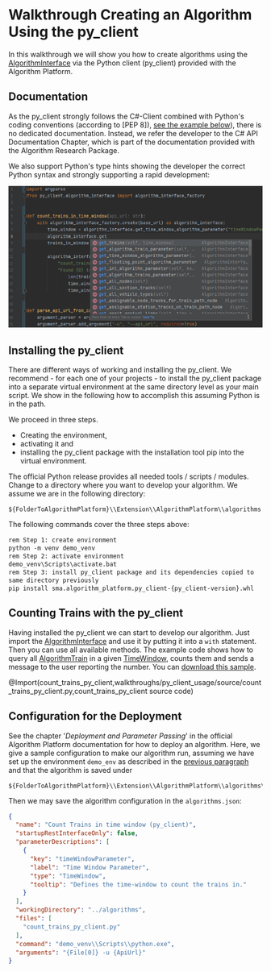# Walkthrough Creating an Algorithm Using the py_client

In this walkthrough we will show you how to create algorithms using the [AlgorithmInterface](@py_client_root/algorithm_interface/algorithm_interface.py) via the Python client (py_client) provided with the Algorithm Platform.
                                                                                        
                                                                         

## Documentation

As the py_client strongly follows the C#-Client combined with Python's coding
conventions (according to [PEP 8]), [see the example below](../source/count_trains_py_client.py)), there is no
dedicated documentation. Instead, we refer the developer to the C# API Documentation Chapter, which is part of the documentation provided with the Algorithm Research Package. 
                                                                  

We also support
Python's type hints showing the developer the correct Python syntax and strongly supporting a rapid development:

![CodeCompletionInPyCharm](../images/code_completion_py_client.png)

## Installing the py_client

There are different ways of working and installing the py_client. We recommend - for each one of your projects - to
install the py_client package into a separate virtual environment at the same directory level as your main script. We
show in the following how to accomplish this assuming Python is in the path.

We proceed in three steps.

* Creating the environment,
* activating it and
* installing the py_client package with the installation tool pip into the virtual environment.

The official Python release provides all needed tools / scripts / modules. Change to a directory where you want
to develop your algorithm. We assume we are in the following directory:

```
${FolderToAlgorithmPlatform}\\Extension\\AlgorithmPlatform\\algorithms
```

The following commands cover the three steps above:

```shell
rem Step 1: create environment
python -m venv demo_venv
rem Step 2: activate environment                                          
demo_venv\Scripts\activate.bat 
rem Step 3: install py_client package and its dependencies copied to same directory previously
pip install sma.algorithm_platform.py_client-{py_client-version}.whl
```

## Counting Trains with the py_client

Having installed the py_client we can start to develop our algorithm. Just import
the [AlgorithmInterface](@py_client_root/algorithm_interface/algorithm_interface.py)
and use it by putting it into a `with` statement. Then you can use all available methods. The example code shows how to
query all [AlgorithmTrain](@py_client_root/aidm/aidm_algorithm_classes.py) in a given [TimeWindow](@py_client_root/aidm/aidm_time_window_classes.py), counts them and sends a message to the user reporting the number. You can [download this sample](../source/count_trains_py_client.py).

@Import(count_trains_py_client,walkthroughs/py_client_usage/source/count_trains_py_client.py,count_trains_py_client source code)

## Configuration for the Deployment

See the chapter '_Deployment and Parameter Passing_' in the official Algorithm Platform documentation for how to deploy an
algorithm. Here, we give a sample configuration to make our algorithm run, assuming we have set up the
environment `demo_env` as described in the [previous paragraph](#installing-the-py_client) and
that the algorithm is saved under

```
${FolderToAlgorithmPlatform}\\Extension\\AlgorithmPlatform\\algorithms\\count_trains_py_client.py
```
Then we may save the algorithm configuration in the `algorithms.json`:

```json
{
  "name": "Count Trains in time window (py_client)",
  "startupRestInterfaceOnly": false,
  "parameterDescriptions": [
    {
      "key": "timeWindowParameter",
      "label": "Time Window Parameter",
      "type": "TimeWindow",
      "tooltip": "Defines the time-window to count the trains in."
    }
  ],
  "workingDirectory": "../algorithms",
  "files": [
    "count_trains_py_client.py"
  ],
  "command": "demo_venv\\Scripts\\python.exe",
  "arguments": "{File[0]} -u {ApiUrl}"
}
```